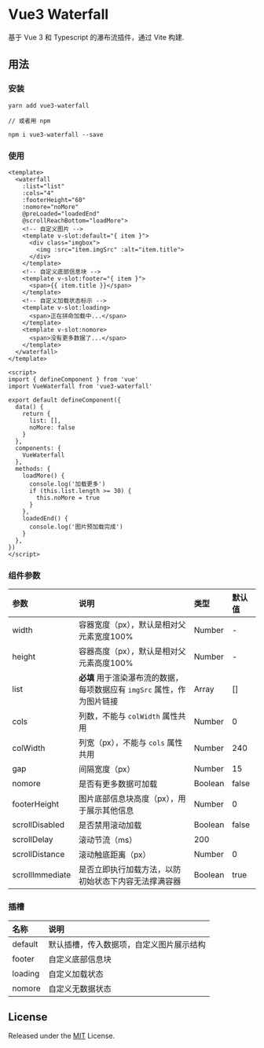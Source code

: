 # Vue3 Waterfall

基于 Vue 3 和 Typescript 的瀑布流插件，通过 Vite 构建.

## 用法

### 安装

```
yarn add vue3-waterfall

// 或者用 npm

npm i vue3-waterfall --save
```
### 使用

```
<template>
  <waterfall
    :list="list"
    :cols="4"
    :footerHeight="60"
    :nomore="noMore"
    @preLoaded="loadedEnd"
    @scrollReachBottom="loadMore">
    <!-- 自定义图片 -->
    <template v-slot:default="{ item }">
      <div class="imgbox">
        <img :src="item.imgSrc" :alt="item.title">
      </div>
    </template>
    <!-- 自定义底部信息块 -->
    <template v-slot:footer="{ item }">
      <span>{{ item.title }}</span>
    </template>
    <!-- 自定义加载状态标示 -->
    <template v-slot:loading>
      <span>正在拼命加载中...</span>
    </template>
    <template v-slot:nomore>
      <span>没有更多数据了...</span>
    </template>
  </waterfall>
</template>

<script>
import { defineComponent } from 'vue'
import VueWaterfall from 'vue3-waterfall'

export default defineComponent({
  data() {
    return {
      list: [],
      noMore: false
    }
  },
  components: {
    VueWaterfall
  },
  methods: {
    loadMore() {
      console.log('加载更多')
      if (this.list.length >= 30) {
        this.noMore = true
      }
    },
    loadedEnd() {
      console.log('图片预加载完成')
    }
  },
})
</script>
```

### 组件参数

| 参数 | 说明 | 类型 | 默认值 |
| :-----| :---- | :---- | :---- |
| width | 容器宽度（px），默认是相对父元素宽度100% | Number | - |
| height | 容器高度（px），默认是相对父元素高度100% | Number | - |
| list | **必填** 用于渲染瀑布流的数据，每项数据应有 `imgSrc` 属性，作为图片链接 | Array | [] |
| cols | 列数，不能与 `colWidth` 属性共用 | Number | 0 |
| colWidth | 列宽（px），不能与 `cols` 属性共用 | Number | 240 |
| gap | 间隔宽度（px） | Number | 15 |
| nomore | 是否有更多数据可加载 | Boolean | false |
| footerHeight | 图片底部信息块高度（px），用于展示其他信息 | Number | 0 |
| scrollDisabled | 是否禁用滚动加载 | Boolean | false |
| scrollDelay | 滚动节流（ms） | 200 |
| scrollDistance | 滚动触底距离（px） | Number | 0 |
| scrollImmediate | 是否立即执行加载方法，以防初始状态下内容无法撑满容器 | Boolean | true |

### 插槽

| 名称 | 说明
| :-----| :---- |
| default | 默认插槽，传入数据项，自定义图片展示结构 |
| footer | 自定义底部信息块 |
| loading | 自定义加载状态 |
| nomore | 自定义无数据状态 |

## License

Released under the [MIT](LICENSE) License.